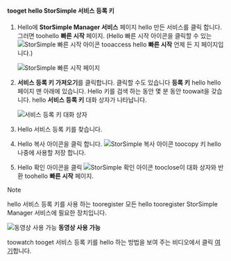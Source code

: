<!--author=alkohli last changed: 9/17/15-->

#### <a name="tooget-hello-storsimple-service-registration-key"></a>tooget hello StorSimple 서비스 등록 키
1. Hello에 **StorSimple Manager 서비스** 페이지 hello 만든 서비스를 클릭 합니다. 그러면 toohello **빠른 시작** 페이지. (Hello 빠른 시작 아이콘을 클릭할 수 있는 ![StorSimple 빠른 시작 아이콘 ](./media/storsimple-get-service-registration-key/HCS_QuickStartIcon-include.png) tooaccess hello **빠른 시작** 언제 든 지 페이지입니다.)
   
     ![StorSimple 빠른 시작 페이지](./media/storsimple-get-service-registration-key/HCS_ServiceQuickStart-include.png)
2. **서비스 등록 키 가져오기**를 클릭합니다. 클릭할 수도 있습니다 **등록 키** hello hello 페이지 맨 아래에 있습니다. Hello 키를 검색 하는 동안 몇 분 동안 toowait을 갖습니다. hello **서비스 등록 키** 대화 상자가 나타납니다.
   
     ![서비스 등록 키 대화 상자](./media/storsimple-get-service-registration-key/HCS_GetServiceRegistrationKey-include.png)
3. Hello 서비스 등록 키를 찾습니다.
4. Hello 복사 아이콘을 클릭 합니다. ![StorSimple 복사 아이콘](./media/storsimple-get-service-registration-key/HCS_CopyIcon-include.png) toocopy 키 hello 나중에 사용할 저장 합니다.
5. Hello 확인 아이콘을 클릭 ![StorSimple 확인 아이콘](./media/storsimple-get-service-registration-key/HCS_CheckIcon-include.png) tooclose이 대화 상자와 반환 toohello **빠른 시작** 페이지.

> [!NOTE]
> hello 서비스 등록 키를 사용 하는 tooregister 모든 hello tooregister StorSimple Manager 서비스에 필요한 장치입니다.
> 
> 

![동영상 사용 가능](./media/storsimple-get-service-registration-key/Video_icon.png) **동영상 사용 가능**

toowatch tooget 서비스 등록 키를 hello 하는 방법을 보여 주는 비디오에서 클릭 [여기](https://azure.microsoft.com/documentation/videos/get-the-service-registration-key/)합니다.

